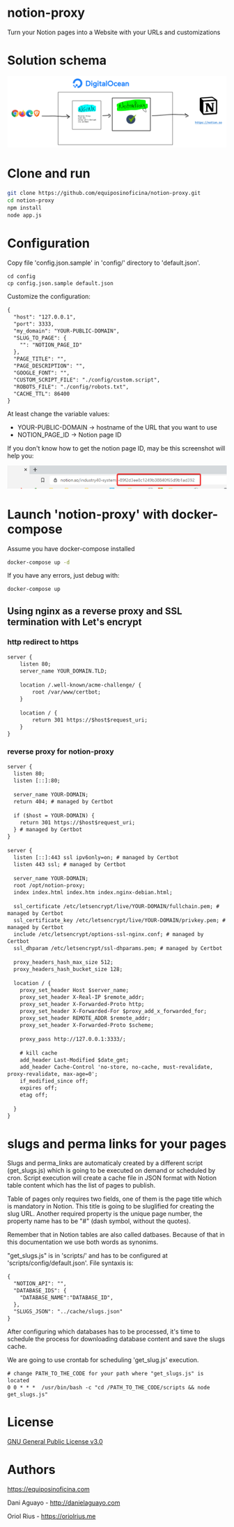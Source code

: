 # notion-proxy
Turn your Notion pages into a Website with your URLs and customizations

# Solution schema

![notion-proxy schema](https://raw.githubusercontent.com/equiposinoficina/notion-proxy/main/images/notion-proxy-schema.png)

# Clone and run

```bash
git clone https://github.com/equiposinoficina/notion-proxy.git
cd notion-proxy
npm install
node app.js
```

# Configuration

Copy file 'config.json.sample' in 'config/' directory to 'default.json'.

```
cd config
cp config.json.sample default.json
```

Customize the configuration:

```
{
  "host": "127.0.0.1",
  "port": 3333,
  "my_domain": "YOUR-PUBLIC-DOMAIN",
  "SLUG_TO_PAGE": {
    "": "NOTION_PAGE_ID"
  },
  "PAGE_TITLE": "",
  "PAGE_DESCRIPTION": "",
  "GOOGLE_FONT": "",
  "CUSTOM_SCRIPT_FILE": "./config/custom.script",
  "ROBOTS_FILE": "./config/robots.txt",
  "CACHE_TTL": 86400
}
```

At least change the variable values:

- YOUR-PUBLIC-DOMAIN -> hostname of the URL that you want to use
- NOTION_PAGE_ID -> Notion page ID

If you don't know how to get the notion page ID, may be this screenshot will help you:

![notion page ID](https://raw.githubusercontent.com/equiposinoficina/notion-proxy/main/images/notion-page-id.png)

# Launch 'notion-proxy' with docker-compose

Assume you have docker-compose installed

```bash
docker-compose up -d
```

If you have any errors, just debug with:

```bash
docker-compose up
```

## Using nginx as a reverse proxy and SSL termination with Let's encrypt

### http redirect to https
```
server {
    listen 80;
    server_name YOUR_DOMAIN.TLD;

    location /.well-known/acme-challenge/ {
        root /var/www/certbot;
    }

    location / {
        return 301 https://$host$request_uri;
    }
}
```

### reverse proxy for notion-proxy
```
server {
  listen 80;
  listen [::]:80;

  server_name YOUR-DOMAIN;
  return 404; # managed by Certbot

  if ($host = YOUR-DOMAIN) {
    return 301 https://$host$request_uri;
  } # managed by Certbot
}

server {
  listen [::]:443 ssl ipv6only=on; # managed by Certbot
  listen 443 ssl; # managed by Certbot

  server_name YOUR-DOMAIN;
  root /opt/notion-proxy;
  index index.html index.htm index.nginx-debian.html;

  ssl_certificate /etc/letsencrypt/live/YOUR-DOMAIN/fullchain.pem; # managed by Certbot
  ssl_certificate_key /etc/letsencrypt/live/YOUR-DOMAIN/privkey.pem; # managed by Certbot
  include /etc/letsencrypt/options-ssl-nginx.conf; # managed by Certbot
  ssl_dhparam /etc/letsencrypt/ssl-dhparams.pem; # managed by Certbot

  proxy_headers_hash_max_size 512;
  proxy_headers_hash_bucket_size 128; 

  location / {
    proxy_set_header Host $server_name;
    proxy_set_header X-Real-IP $remote_addr;
    proxy_set_header X-Forwarded-Proto http;
    proxy_set_header X-Forwarded-For $proxy_add_x_forwarded_for;
    proxy_set_header REMOTE_ADDR $remote_addr;
    proxy_set_header X-Forwarded-Proto $scheme;

    proxy_pass http://127.0.0.1:3333/;

    # kill cache
    add_header Last-Modified $date_gmt;
    add_header Cache-Control 'no-store, no-cache, must-revalidate, proxy-revalidate, max-age=0';
    if_modified_since off;
    expires off;
    etag off;

  }
}
```
# slugs and perma links for your pages

Slugs and perma_links are automaticaly created by a different script (get_slugs.js) which is going to be executed on demand or scheduled by cron. Script execution will create a cache file in JSON format with Notion table content which has the list of pages to publish.

Table of pages only requires two fields, one of them is the page title which is mandatory in Notion. This title is going to be sluglified for creating the slug URL. Another required property is the unique page number, the property name has to be "#" (dash symbol, without the quotes).

Remember that in Notion tables are also called datbases. Because of that in this documentation we use both words as synonims.

"get_slugs.js" is in 'scripts/' and has to be configured at 'scripts/config/default.json'. File syntaxis is:

```
{
  "NOTION_API": "",
  "DATABASE_IDS": {
    "DATABASE_NAME":"DATABASE_ID",
  },
  "SLUGS_JSON": "../cache/slugs.json"
}
```

After configuring which databases has to be processed, it's time to schedule the process for downloading database content and save the slugs cache.

We are going to use crontab for scheduling 'get_slug.js' execution.

```
# change PATH_TO_THE_CODE for your path where "get_slugs.js" is located
0 0 * * *  /usr/bin/bash -c "cd /PATH_TO_THE_CODE/scripts && node get_slugs.js"
```



# License
[GNU General Public License v3.0](https://github.com/equiposinoficina/notion-proxy/blob/main/LICENSE)

# Authors
https://equiposinoficina.com

Dani Aguayo - http://danielaguayo.com

Oriol Rius - https://oriolrius.me
